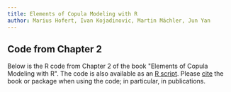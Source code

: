 ```yaml
---
title: Elements of Copula Modeling with R
author: Marius Hofert, Ivan Kojadinovic, Martin Mächler, Jun Yan
---
```


## Code from Chapter 2

Below is the R code from Chapter 2 of the book "Elements of Copula
Modeling with R". The code is also available as an [R
script](R/02_copulas.R). Please [cite](cite.html) the book
or package when using the code; in particular, in publications.

```{include=R/02_copulas.R}
```